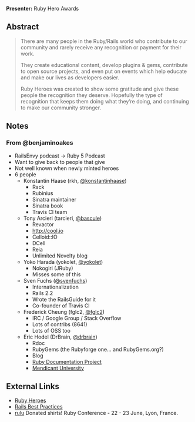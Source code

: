 **Presenter:** Ruby Hero Awards

## Abstract

> There are many people in the Ruby/Rails world who contribute to our community and rarely receive any recognition or payment for their work.
>
> They create educational content, develop plugins & gems, contribute to open source projects, and even put on events which help educate and make our lives as developers easier.
>
> Ruby Heroes was created to show some gratitude and give these people the recognition they deserve. Hopefully the type of recognition that keeps them doing what they’re doing, and continuing to make our community stronger.

## Notes

### From @benjaminoakes

* RailsEnvy podcast -> Ruby 5 Podcast
* Want to give back to people that give
* Not well known when newly minted heroes
* 6 people
    * Konstantin Haase (rkh, [@konstantinhaase](https://twitter.com/#!/konstantinhaase))
        * Rack
        * Rubinius
        * Sinatra maintainer
        * Sinatra book
        * Travis CI team
    * Tony Arcieri (tarcieri, [@bascule](https://twitter.com/#!/bascule))
        * Revactor
        * http://cool.io
        * Celloid::IO
        * DCell
        * Reia
        * Unlimited Novelty blog
    * Yoko Harada (yokolet, [@yokolet](https://twitter.com/#!/yokolet))
        * Nokogiri (JRuby)
        * Misses some of this
    * Sven Fuchs ([@svenfuchs](https://twitter.com/#!/svenfuchs))
        * Internationalization
        * Rails 2.2
        * Wrote the RailsGuide for it
        * Co-founder of Travis CI
    * Frederick Cheung (fglc2, [@fglc2](https://twitter.com/#!/fglc2))
        * IRC / Google Group / Stack Overflow
        * Lots of contribs (8641)
        * Lots of OSS too
    * Eric Hodel (DrBrain, [@drbrain](https://twitter.com/#!/drbrain))
        * Rdoc
        * RubyGems (the Rubyforge one... and RubyGems.org?)
        * Blog
        * [Ruby Documentation Project](http://documenting-ruby.org/)
        * [Mendicant University](http://mendicantuniversity.org)

## External Links

* [Ruby Heroes](http://rubyheroes.com/)
* [Rails Best Practices](http://railsbest.com/)
* [rulu](http://rulu.eu/) Donated shirts! Ruby Conference - 22 - 23 June, Lyon, France.